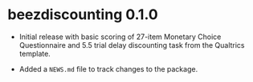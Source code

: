 # beezdiscounting 0.1.0

* Initial release with basic scoring of 27-item Monetary Choice Questionnaire and 5.5 trial delay discounting task from the Qualtrics template.

* Added a `NEWS.md` file to track changes to the package.
